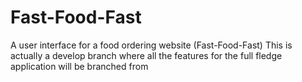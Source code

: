 # Fast-Food-Fast
A user interface for a  food ordering website (Fast-Food-Fast)
This is actually a develop branch where all the features for the full fledge application will be branched from
